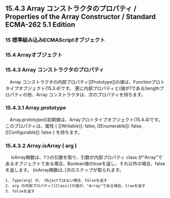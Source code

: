 15.4.3 Array コンストラクタのプロパティ / Properties of the Array Constructor / Standard ECMA-262 5.1 Edition
-------------------------------------------------------------------------------------------------------------

### 15 標準組み込みECMAScriptオブジェクト

### 15.4 Arrayオブジェクト

### 15.4.3 Array コンストラクタのプロパティ

　Array コンストラクタの内部プロパティ[[Prototype]]の値は、Functionプロトタイプオブジェクト(15.3.4)です。 更に内部プロパティと(値が1である)lengthプロパティの他、Array コンストラクタは、次のプロパティを持ちます。

### 15.4.3.1 Array.prototype

　Array.prototypeの初期値は、Arrayプロトタイプオブジェクト(15.4.4)です。 このプロパティは、属性 { [[Writable]]: false, [[Enumerable]]: false, [[Configurable]]: false } を持ちます。

### 15.4.3.2 Array.isArray ( arg )

　 isArray関数は、1つの引数を取り、引数が内部プロパティ class が“Array”であるオブジェクトである場合、Boolean値のtrueを返し、それ以外の場合、falseを返します。 (isArray関数は、)次のステップが取られます。

    1. Type(arg) が、 Objectではない場合、falseを返す
    2. arg の内部プロパティ[[Class]]の値が、"Array"である場合、trueを返す
    3. falseを返す


